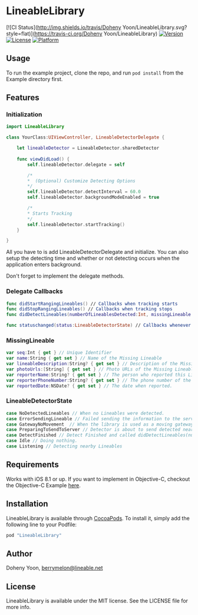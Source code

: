 # LineableLibrary

[![CI Status](http://img.shields.io/travis/Doheny Yoon/LineableLibrary.svg?style=flat)](https://travis-ci.org/Doheny Yoon/LineableLibrary)
[![Version](https://img.shields.io/cocoapods/v/LineableLibrary.svg?style=flat)](http://cocoapods.org/pods/LineableLibrary)
[![License](https://img.shields.io/cocoapods/l/LineableLibrary.svg?style=flat)](http://cocoapods.org/pods/LineableLibrary)
[![Platform](https://img.shields.io/cocoapods/p/LineableLibrary.svg?style=flat)](http://cocoapods.org/pods/LineableLibrary)

## Usage

To run the example project, clone the repo, and run `pod install` from the Example directory first.

## Features
### Initialization

```swift
import LineableLibrary

class YourClass:UIViewController, LineableDetectorDelegate {

    let lineableDetector = LineableDetector.sharedDetector
    
    func viewDidLoad() {
        self.lineableDetector.delegate = self

        /*
        *  (Optional) Customize Detecting Options
        */
        self.lineableDetector.detectInterval = 60.0
        self.lineableDetector.backgroundModeEnabled = true

        /*
        * Starts Tracking
        */
        self.lineableDetector.startTracking()
    }

}


```

All you have to is add LineableDetectorDelegate and initialize. You can also setup the detecting time and whether or not detecting occurs when the application enters background.

Don't forget to implement the delegate methods.

### Delegate Callbacks

```swift
func didStartRangingLineables() // Callbacks when tracking starts
func didStopRangingLineables() // Callbacks when tracking stops
func didDetectLineables(numberOfLineablesDetected:Int, missingLineable:MissingLineable?) // Callbacks when the Library Detects nearby Lineables via bluetooth. MissingLineable will have a value when there is a reported Lineable nearby. See below for more details about MissingLineable.

func statuschanged(status:LineableDetectorState) // Callbacks whenever the status of the Detector changes. See below for more details.
```

### MissingLineable
```swift
var seq:Int { get } // Unique Identifier
var name:String { get set } // Name of the Missing Lineable
var lineableDescription:String? { get set } // Description of the Missing Lineable
var photoUrls:[String] { get set } // Photo URLs of the Missing Lineable. Always has atleast one value. There can be up to 3 values.
var reporterName:String? { get set } // The person who reported this Lineable Missing
var reporterPhoneNumber:String? { get set } // The phone number of the reporter. You can use this to call the protector when the Missing Lineable is found.
var reportedDate:NSDate? { get set } // The date when reported.
```

### LineableDetectorState
```swift
case NoDetectedLineables // When no Lineables were detected.
case ErrorSendingLineable // Failed sending the information to the server due to various reasons. 
case GatewayNoMovement  // When the library is used as a moving gateway and it didn't move a significant distance. Currently not supported.
case PreparingToSendToServer // Detector is about to send detected nearby Lineables to the server.
case DetectFinished // Detect Finished and called didDetectLineables(numberOfLineablesDetected:Int, missingLineable:MissingLineable?)
case Idle // Doing nothing.
case Listening // Detecting nearby Lineables
```

## Requirements

Works with iOS 8.1 or up. If you want to implement in Objective-C, checkout the Objective-C Example [here](https://github.com/Lineable/iOS_LineableLibraryObjCExample).

## Installation

LineableLibrary is available through [CocoaPods](http://cocoapods.org). To install
it, simply add the following line to your Podfile:

```ruby
pod "LineableLibrary"
```

## Author

Doheny Yoon, berrymelon@lineable.net

## License

LineableLibrary is available under the MIT license. See the LICENSE file for more info.
